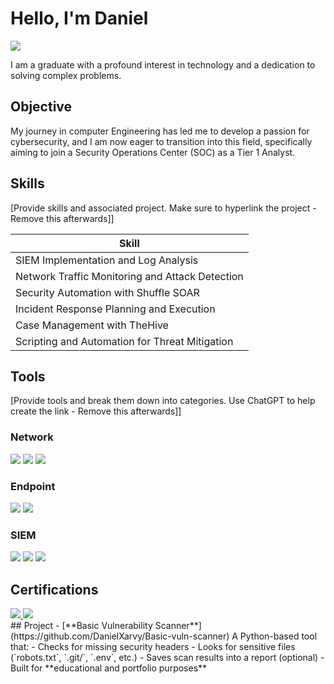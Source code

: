 # Hello, I'm Daniel
<a href="https://www.linkedin.com/in/danielosiki/"><img src="https://img.shields.io/badge/-LinkedIn-0072b1?&style=for-the-badge&logo=linkedin&logoColor=white" /></a>

I am a graduate with a profound interest in technology and a dedication to solving complex problems.

## Objective

My journey in computer Engineering has led me to develop a passion for cybersecurity, and I am now eager to transition into this field, specifically aiming to join a Security Operations Center (SOC) as a Tier 1 Analyst.

## Skills
[Provide skills and associated project. Make sure to hyperlink the project - Remove this afterwards]]

| Skill                                         |
|-----------------------------------------------|
| SIEM Implementation and Log Analysis          |
| Network Traffic Monitoring and Attack Detection |
| Security Automation with Shuffle SOAR         |
| Incident Response Planning and Execution      |
| Case Management with TheHive                  |
| Scripting and Automation for Threat Mitigation |

## Tools
[Provide tools and break them down into categories. Use ChatGPT to help create the link - Remove this afterwards]]

### Network
<div>
    <img src="https://img.shields.io/badge/-Wireshark-1679A7?&style=for-the-badge&logo=Wireshark&logoColor=white" />
    <img src="https://img.shields.io/badge/-Suricata-EF3B2D?&style=for-the-badge&logo=Suricata&logoColor=white" />
    <img src="https://img.shields.io/badge/-Zeek-777BB4?&style=for-the-badge&logo=Zeek&logoColor=white" />
</div>

### Endpoint
<div>
    <img src="https://img.shields.io/badge/-Microsoft_Defender_for_Endpoint-00A4EF?&style=for-the-badge&logo=Microsoft&logoColor=white" />
    <img src="https://img.shields.io/badge/-Velociraptor-4B275F?&style=for-the-badge&logo=Velociraptor&logoColor=white" />
</div>

### SIEM
<div>
    <img src="https://img.shields.io/badge/-Microsoft_Sentinel-0078D4?&style=for-the-badge&logo=Microsoft&logoColor=white" />
    <img src="https://img.shields.io/badge/-Splunk-000000?&style=for-the-badge&logo=Splunk&logoColor=white" />
    <img src="https://img.shields.io/badge/-Elastic-005571?&style=for-the-badge&logo=Elastic&logoColor=white" />
</div>

## Certifications
<div>
  <a href="cybersecurity certificate.pdf" target="_blank">
    <img src="https://img.shields.io/badge/-Cyber%20Defence%20ToolBox-2E8B57?&style=for-the-badge&logo=OpenAI&logoColor=white" />
  </a>

  <a href="28626814651831.pdf" target="_blank">
    <img src="https://img.shields.io/badge/-Cybersecurity%20Fundamentals-1E90FF?&style=for-the-badge&logo=OpenAI&logoColor=white" />
  </a>
</div>
## Project
- [**Basic Vulnerability Scanner**](https://github.com/DanielXarvy/Basic-vuln-scanner)  
  A Python-based tool that:  
  - Checks for missing security headers  
  - Looks for sensitive files (`robots.txt`, `.git/`, `.env`, etc.)  
  - Saves scan results into a report (optional)  
  - Built for **educational and portfolio purposes**
